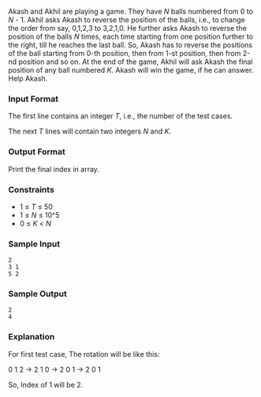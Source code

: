 Akash and Akhil are playing a game. They have *N* balls numbered from 0 to *N* - 1. Akhil asks Akash to reverse the position of the balls, i.e., to change the order from say, 0,1,2,3 to 3,2,1,0. He further asks Akash to reverse the position of the balls *N* times, each time starting from one position further to the right, till he reaches the last ball. So, Akash has to reverse the positions of the ball starting from 0-th position, then from 1-st position, then from 2-nd position and so on. At the end of the game, Akhil will ask Akash the final position of any ball numbered *K*. Akash will win the game, if he can answer. Help Akash.

### Input Format 
The first line contains an integer *T*, i.e., the number of the test cases. 

The next *T* lines will contain two integers *N* and *K*.

### Output Format 
Print the final index in array.

### Constraints 
* 1 ≤ *T* ≤ 50
* 1 ≤ *N* ≤ 10^5
* 0 ≤ *K* < *N*

### Sample Input
```
2
3 1
5 2
```
### Sample Output
```
2
4
```
### Explanation

For first test case, The rotation will be like this: 

0 1 2 -> 2 1 0 -> 2 0 1 -> 2 0 1

So, Index of 1 will be 2.
